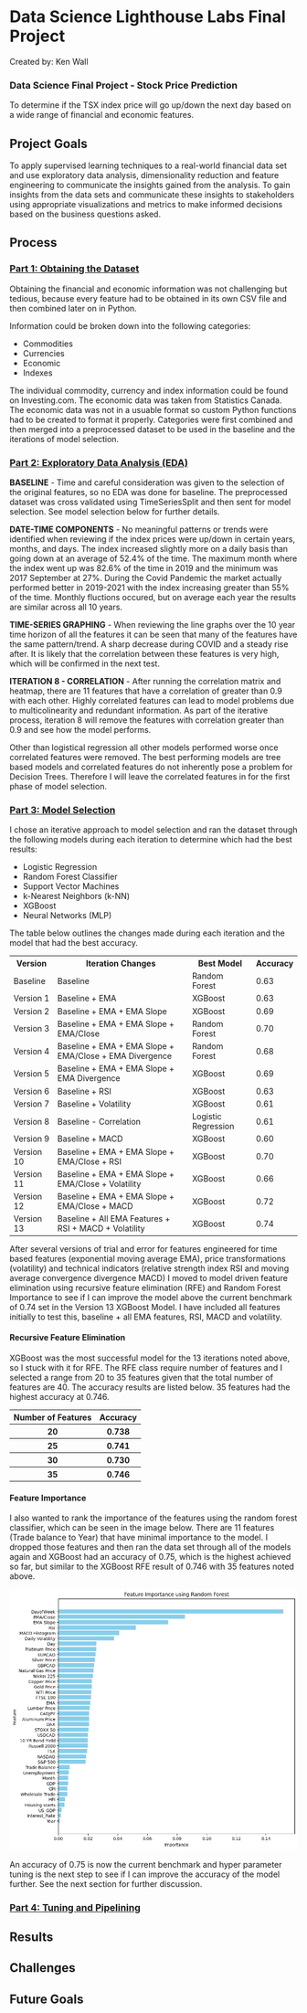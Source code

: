 # Data Science Lighthouse Labs Final Project 
<p>Created by: Ken Wall</p>

### Data Science Final Project - Stock Price Prediction
<p>To determine if the TSX index price will go up/down the next day based on a wide range of financial and economic features.</p>

## Project Goals
<p>To apply supervised learning techniques to a real-world financial data set and use exploratory data analysis, dimensionality reduction and feature engineering to communicate the insights gained from the analysis. To gain insights from the data sets and communicate these insights to stakeholders using appropriate visualizations and metrics to make informed decisions based on the business questions asked.</p>

## Process

### <u>Part 1: Obtaining the Dataset</u>
<p>Obtaining the financial and economic information was not challenging but tedious, because every feature had to be obtained in its own CSV file and then combined later on in Python.</p>
<p>Information could be broken down into the following categories:</p>

- Commodities
- Currencies
- Economic
- Indexes

<p>The individual commodity, currency and index information could be found on Investing.com. The economic data was taken from Statistics Canada. The economic data was not in a usuable format so custom Python functions had to be created to format it properly. Categories were first combined and then merged into a preprocessed dataset to be used in the baseline and the iterations of model selection.</p>

### <u>Part 2: Exploratory Data Analysis (EDA)</u>

**BASELINE** - Time and careful consideration was given to the selection of the original features, so no EDA was done for baseline. The preprocessed dataset was cross validated using TimeSeriesSplit and then sent for model selection. See model selection below for further details.

**DATE-TIME COMPONENTS** - No meaningful patterns or trends were identified when reviewing if the index prices were up/down in certain years, months, and days. The index increased slightly more on a daily basis than going down at an average of 52.4% of the time. The maximum month where the index went up was 82.6% of the time in 2019 and the minimum was 2017 September at 27%. During the Covid Pandemic the market actually performed better in 2019-2021 with the index increasing greater than 55% of the time. Monthly fluctions occured, but on average each year the results are 
similar across all 10 years.

**TIME-SERIES GRAPHING** - When reviewing the line graphs over the 10 year time horizon of all the features it can be seen that many of the features have the same pattern/trend. A sharp decrease during COVID and a steady rise after. It is likely that the correlation between these features is very high, which will be confirmed in the next test.

**ITERATION 8 - CORRELATION** - After running the correlation matrix and heatmap, there are 11 features that have a correlation of greater than 0.9 with each other. Highly correlated features can lead to model problems due to multicolinearity and redundant information. As part of the iterative process, iteration 8 will remove the features with correlation greater than 0.9 and see how the model performs.

Other than logistical regression all other models performed worse once correlated features were removed. The best performing models are tree based models and correlated features do not inherently pose a problem for Decision Trees. Therefore I will leave the correlated features in for the first phase of model selection.



### <u>Part 3: Model Selection</u>

<p>I chose an iterative approach to model selection and ran the dataset through the following models during each iteration to determine which had the best results:</p>

- Logistic Regression
- Random Forest Classifier
- Support Vector Machines
- k-Nearest Neighbors (k-NN)
- XGBoost
- Neural Networks (MLP)

<p>The table below outlines the changes made during each iteration and the model that had the best accuracy.</p>

 <table>
  <tr>
    <th>Version</th>
    <th>Iteration Changes</th>
    <th>Best Model</th>
    <th>Accuracy</th>
  </tr>
  <tr>
    <td>Baseline</td>
    <td>Baseline</td>
    <td>Random Forest</td>
    <td>0.63</td>
  </tr>
   <tr>
    <td>Version 1</td>
    <td>Baseline + EMA</td>
    <td>XGBoost</td>
    <td>0.63</td>
  </tr>
   <tr>
    <td>Version 2</td>
    <td>Baseline + EMA + EMA Slope</td>
    <td>XGBoost</td>
    <td>0.69</td>
  </tr>
   <tr>
    <td>Version 3</td>
    <td>Baseline + EMA + EMA Slope + EMA/Close</td>
    <td>Random Forest</td>
    <td>0.70</td>
  </tr>
   <tr>
    <td>Version 4</td>
    <td>Baseline + EMA + EMA Slope + EMA/Close + EMA Divergence</td>
    <td>Random Forest</td>
    <td>0.68</td>
  </tr>
   <tr>
    <td>Version 5</td>
    <td>Baseline + EMA + EMA Slope + EMA Divergence</td>
    <td>XGBoost</td>
    <td>0.69</td>
  </tr>
   <tr>
    <td>Version 6</td>
    <td>Baseline + RSI</td>
    <td>XGBoost</td>
    <td>0.63</td>
  </tr>
  <tr>
    <td>Version 7</td>
    <td>Baseline + Volatility</td>
    <td>XGBoost</td>
    <td>0.61</td>
  </tr>
  <tr>
    <td>Version 8</td>
    <td>Baseline - Correlation</td>
    <td>Logistic Regression</td>
    <td>0.61</td>
  </tr>
  <tr>
    <td>Version 9</td>
    <td>Baseline + MACD</td>
    <td>XGBoost</td>
    <td>0.60</td>
  </tr>
  <tr>
    <td>Version 10</td>
    <td>Baseline + EMA + EMA Slope + EMA/Close + RSI</td>
    <td>XGBoost</td>
    <td>0.70</td>
  </tr>
  <tr>
    <td>Version 11</td>
    <td>Baseline + EMA + EMA Slope + EMA/Close + Volatility</td>
    <td>XGBoost</td>
    <td>0.66</td>
  </tr>
  <tr>
    <td>Version 12</td>
    <td>Baseline + EMA + EMA Slope + EMA/Close + MACD</td>
    <td>XGBoost</td>
    <td>0.72</td>
  </tr>
  <tr>
    <td>Version 13</td>
    <td>Baseline + All EMA Features + RSI + MACD + Volatility</td>
    <td>XGBoost</td>
    <td>0.74</td>
  </tr>
</table> 

<p>After several versions of trial and error for features engineered for time based features (exponential moving average EMA), price transformations (volatility) and technical indicators (relative strength index RSI and moving average convergence divergence MACD) I moved to model driven feature elimination using recursive feature elimination (RFE) and Random Forest Importance to see if I can improve the model above the current benchmark of 0.74 set in the Version 13 XGBoost Model. I have included all features initially to test this, baseline + all EMA features, RSI, MACD and volatility.</p>

#### Recursive Feature Elimination
XGBoost was the most successful model for the 13 iterations noted above, so I stuck with it for RFE. The RFE class require number of features and I selected a range from 20 to 35 features given that the total number of features are 40. The accuracy results are listed below. 35 features had the highest accuracy at 0.746.

 <table>
  <tr>
    <th>Number of Features</th>
    <th>Accuracy</th>
  </tr>
  <tr>
    <th>20</th>
    <th>0.738</th>
  </tr>
  <tr>
    <th>25</th>
    <th>0.741</th>
  </tr>
  <tr>
    <th>30</th>
    <th>0.730</th>
  </tr>
  <tr>
    <th>35</th>
    <th>0.746</th>
  </tr>
</table>

#### Feature Importance
<p>I also wanted to rank the importance of the features using the random forest classifier, which can be seen in the image below. There are 11 features (Trade balance to Year) that have minimal importance to the model. I dropped those features and then ran the data set through all of the models again and XGBoost had an accuracy of 0.75, which is the highest achieved so far, but similar to the XGBoost RFE result of 0.746 with 35 features noted above.</p>

![Feature Importance!](images/feature_importance.png "Feature Importance")

<p>An accuracy of 0.75 is now the current benchmark and hyper parameter tuning is the next step to see if I can improve the accuracy of the model further. See the next section for further discussion.</p>

### <u>Part 4: Tuning and Pipelining</u>

## Results

## Challenges

## Future Goals